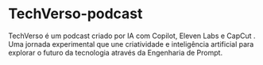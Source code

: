 # TechVerso-podcast
TechVerso é um podcast criado por IA com Copilot, Eleven Labs e CapCut . Uma jornada experimental que une criatividade e inteligência artificial para explorar o futuro da tecnologia através da Engenharia de Prompt.
